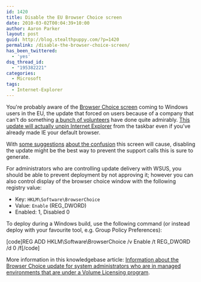 ```yaml
---
id: 1420
title: Disable the EU Browser Choice screen
date: 2010-03-02T00:04:39+10:00
author: Aaron Parker
layout: post
guid: http://blog.stealthpuppy.com/?p=1420
permalink: /disable-the-browser-choice-screen/
has_been_twittered:
  - 'yes'
dsq_thread_id:
  - "195382221"
categories:
  - Microsoft
tags:
  - Internet-Explorer
---
```

You're probably aware of the [Browser Choice screen](http://support.microsoft.com/kb/976002) coming to Windows users in the EU, the update that forced on users because of a company that can't do something [a bunch of volunteers](http://www.mozilla.com) have done quite admirably. [This update will actually unpin Internet Explorer](http://windows.microsoft.com/en-GB/windows/what-is-the-browser-choice-update) from the taskbar even if you've already made IE your default browser.

With [some suggestions](http://www.ghacks.net/2010/02/22/windows-browser-choice-screen-will-cause-confusion-in-europe/) [about the confusion](http://www.thetechherald.com/article.php/201008/5282/Choice-of-browsers-could-be-double-edged-sword) this screen will cause, disabling the update might be the best way to prevent the support calls this is sure to generate.

For administrators who are controlling update delivery with WSUS, you should be able to prevent deployment by not approving it; however you can also control display of the browser choice window with the following registry value:

  * Key: `HKLM\Software\BrowserChoice`
  * Value: `Enable` (REG_DWORD)
  * Enabled: 1, Disabled 0

To deploy during a Windows build, use the following command (or instead deploy with your favourite tool, e.g. Group Policy Preferences):

[code]REG ADD HKLM\Software\BrowserChoice /v Enable /t REG_DWORD /d 0 /f[/code]

More information in this knowledgebase article: [Information about the Browser Choice update for system administrators who are in managed environments that are under a Volume Licensing program](http://support.microsoft.com/kb/2019411).